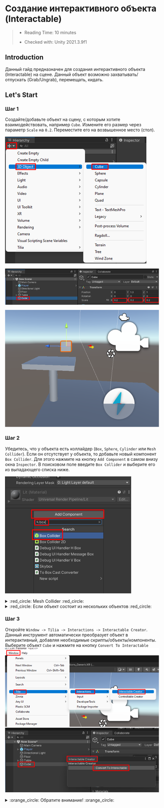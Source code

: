# Создание интерактивного объекта (Interactable)

> * Reading Time: 10 minutes
>
> * Checked with: Unity 2021.3.9f1

## Introduction

Данный гайд предназначен для создания интерактивного объекта (Interactable) на сцене. Данный объект возможно захватывать/отпускать (Grab/Ungrab), перемещать, кидать. 

## Let's Start

### Шаг 1

Создайте/добавьте объект на сцену, с которым хотите взаимодействовать, например `Cube`. Измените его размер через параметр `Scale` на `0.2`. Переместите его на возвышенное место (стол).

![Step 1](assets/images/_01_CreateCube.png)

![Step 1](assets/images/_01_ScaleCubee.png)

![Step 1](assets/images/_01_MoveCube.png)

### Шаг 2

Убедитесь, что у объекта есть коллайдер (`Box`, `Sphere`, `Cylinder` или `Mesh Collider`). 
Если он отсутствует у объекта, то добавьте новый компонент `Box Collider`. Для этого нажмите на кнопку `Add Component` в самом внизу окна `Inspector`. В поисковом поле введите `Box Collider` и выберите его из выпадающего списка ниже.

![Step 1](assets/images/_01_Collider.png)

<details><summary>	:red_circle: Mesh Collider :red_circle:</summary><p>
  
  Если у объекта имеется `Mesh Collider`, то убедитесь, что активен параметр `Convex` :ballot_box_with_check:.
  
  ![Step 1](assets/images/_01_Mesh.png)

</p></details>

<details><summary>	:red_circle: Если объект состоит из нескольких объектов :red_circle:</summary><p>

  Если у объекта имеются дочерние объекты, то нужно добавить на *каждый* объект с компонентом `Mesh Renderer` компонент `Mesh Collider`.
  
  ![Step 1](assets/images/_01_MeshRend.png)
  
</p></details>

### Шаг 3

Откройте `Window -> Tilia -> Interactions -> Interactable Creator`. Данный инструмент автоматически преобразует объект в интерактивный, добавляя необходимые скрипты/объекты/компоненты.
Выберите объект `Cube` и нажмите на кнопку `Convert To Interactable`
![Step 1](assets/images/_01_IntCreator.png)
![Step 1](assets/images/_01_Convert.png)

<details>  <summary>	:orange_circle: Обратите внимание! :orange_circle:</summary><p>

  Вы увидите, что объект сменил название на `Interactions.Interactable_XXXX`, но на самом деле это новый родительский объект. 
  Ваш объект теперь находится в `Interactions.Interactable_XXXX -> Mesh Container`. В контейнере Internal находятся все внутренние объекты и скрипты, которые не требуются изменять в дальнейшем. 
  
  ![Step 1](assets/images/_01_Inter.png)
  
</p></details>